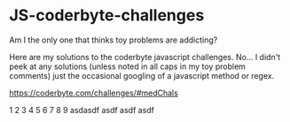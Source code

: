 # JS-coderbyte-challenges

Am I the only one that thinks toy problems are addicting?

Here are my solutions to the coderbyte javascript challenges. No... I didn't peek at any solutions (unless noted in all caps in my toy problem comments) just the occasional googling of a javascript method or regex.

https://coderbyte.com/challenges/#medChals


1
2
3
4
5
6
7
8
9
asdasdf
asdf
asdf
asdf